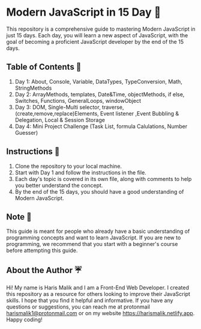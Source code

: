 # Modern JavaScript in 15 Day 💯

This repository is a comprehensive guide to mastering Modern JavaScript in just 15 days. Each day, you will learn a new aspect of JavaScript, with the goal of becoming a proficient JavaScript developer by the end of the 15 days.

## Table of Contents 🤞

1. Day 1: About, Console, Variable, DataTypes, TypeConversion, Math, StringMethods
2. Day 2: ArrayMethods, templates, Date&Time, objectMethods, if else, Switches, Functions, GeneralLoops, windowObject
3. Day 3: DOM, Single-Multi selector, traverse, (create,remove,replace)Elements, Event listener ,Event Bubbling & Delegation, Local & Session Storage
4. Day 4: Mini Project Challenge (Task List, formula Calulations, Number Guesser)

## Instructions 🎇

1. Clone the repository to your local machine.
2. Start with Day 1 and follow the instructions in the file.
3. Each day's topic is covered in its own file, along with comments to help you better understand the concept.
4. By the end of the 15 days, you should have a good understanding of Modern JavaScript.

## Note 🧲

This guide is meant for people who already have a basic understanding of programming concepts and want to learn JavaScript. If you are new to programming, we recommend that you start with a beginner's course before attempting this guide.

## About the Author ☔

Hi! My name is Haris Malik and I am a Front-End Web Developer. I created this repository as a resource for others looking to improve their JavaScript skills. I hope that you find it helpful and informative. If you have any questions or suggestions, you can reach me at protonmail harismalik1@protonmail.com or on my website https://harismalik.netlify.app. Happy coding!
